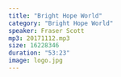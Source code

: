 ```yaml
---
title: "Bright Hope World"
category: "Bright Hope World"
speaker: Fraser Scott
mp3: 20171112.mp3
size: 16228346
duration: "53:23"
image: logo.jpg
---
```

